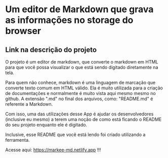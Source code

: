 # Um editor de Markdown que grava as informações no storage do browser

## Link na descrição do projeto

O projeto é um editor de markdown, que converte o markdown em HTML para que você possa visualizar o que está sendo digitado diretamente na tela.

Para quem não conhece, markdown é uma linguagem de marcação que converte texto comum em HTML válido. Ela é muito utilizada para a criação de documentações e normalmente é muito vista aqui mesmo mesmo no github. A extensão ".md" no final dos arquivos, como: "README.md" é referente a Markdown.

Com isso, uma das utilizações desse App é ajudar os desenvolvedores (inclusive eu mesmo) a terem uma noção de como está ficando o README do seu projeto enquanto ele é digitado.

Inclusive, esse README que você está lendo foi criado utilizando a ferramenta.

Acesse aqui: https://markee-md.netlify.app !!!